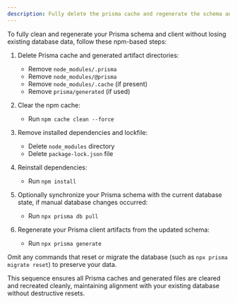 ```yaml
---
description: Fully delete the prisma cache and regenerate the schema and client from the database
---
```


To fully clean and regenerate your Prisma schema and client without losing existing database data, follow these npm-based steps:

1. Delete Prisma cache and generated artifact directories:
   - Remove `node_modules/.prisma`
   - Remove `node_modules/@prisma`
   - Remove `node_modules/.cache` (if present)
   - Remove `prisma/generated` (if used)

2. Clear the npm cache:
   - Run `npm cache clean --force`

3. Remove installed dependencies and lockfile:
   - Delete `node_modules` directory
   - Delete `package-lock.json` file

4. Reinstall dependencies:
   - Run `npm install`

5. Optionally synchronize your Prisma schema with the current database state, if manual database changes occurred:
   - Run `npx prisma db pull`

6. Regenerate your Prisma client artifacts from the updated schema:
   - Run `npx prisma generate`

Omit any commands that reset or migrate the database (such as `npx prisma migrate reset`) to preserve your data.

This sequence ensures all Prisma caches and generated files are cleared and recreated cleanly, maintaining alignment with your existing database without destructive resets.